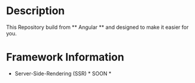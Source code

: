 # Description
This Repository build from ** Angular ** and designed to make it easier for you.

# Framework Information
* Server-Side-Rendering (SSR) * SOON *